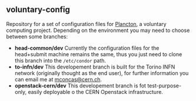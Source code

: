 ## voluntary-config

Repository for a set of configuration files for [Plancton](https://github.com/mconcas/plancton), a voluntary computing project.
Depending on the environment you may need to choose between some branches:
*  **head-common/dev** Currently the configuration files for the head+submit machine remains the same, thus you just need to clone this branch into the `/etc/condor` path.
*  **to-infn/dev** This developement branch is built for the Torino INFN network (originally thought as the end user), for further information you can email me at mconcas@cern.ch.
*  **openstack-cern/dev** This developement branch is fot test-purpose-only, easily deployable o the CERN Openstack infrastructure.

